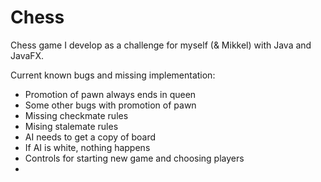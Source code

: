 # Chess
Chess game I develop as a challenge for myself (& Mikkel) with Java and JavaFX.

Current known bugs and missing implementation:
- Promotion of pawn always ends in queen
- Some other bugs with promotion of pawn
- Missing checkmate rules
- Mising stalemate rules
- AI needs to get a copy of board
- If AI is white, nothing happens
- Controls for starting new game and choosing players
-
